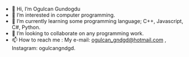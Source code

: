 - 👋 Hi, I’m Ogulcan Gundogdu
- 👀 I’m interested in computer programming.
- 🌱 I’m currently learning some programming language; C++, Javascript, C#, Python.
- 💞️ I’m looking to collaborate on any programming work.
- 📫 How to reach me : My e-mail: ogulcan_gndgd@hotmail.com , Instagram: ogulcangndgd.

<!---
ogulcangndgd/ogulcangndgd is a ✨ special ✨ repository because its `README.md` (this file) appears on your GitHub profile.
You can click the Preview link to take a look at your changes.
--->
